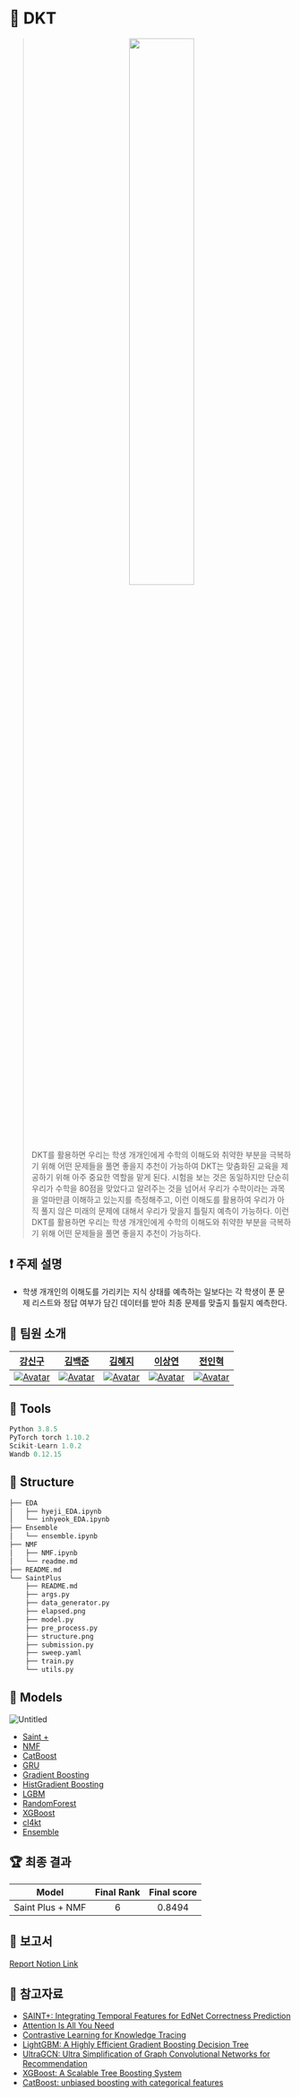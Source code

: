 

# 📕 DKT
><p align="center"><img src=https://user-images.githubusercontent.com/58590260/168202720-1a9ac668-d1e3-4fd9-ad6a-c5d83e841a9f.png width=50%></p><br>
>DKT를 활용하면 우리는 학생 개개인에게 수학의 이해도와 취약한 부분을 극복하기 위해 어떤 문제들을 풀면 좋을지 추천이 가능하여 DKT는 맞춤화된 교육을 제공하기 위해 아주 중요한 역할을 맡게 된다. 시험을 보는 것은 동일하지만 단순히 우리가 수학을 80점을 맞았다고 알려주는 것을 넘어서 우리가 수학이라는 과목을 얼마만큼 이해하고 있는지를 측정해주고, 이런 이해도를 활용하여 우리가 아직 풀지 않은 미래의 문제에 대해서 우리가 맞을지 틀릴지 예측이 가능하다. 이런 DKT를 활용하면 우리는 학생 개개인에게 수학의 이해도와 취약한 부분을 극복하기 위해 어떤 문제들을 풀면 좋을지 추천이 가능하다.

## ❗ 주제 설명
- 학생 개개인의 이해도를 가리키는 지식 상태를 예측하는 일보다는 각 학생이 푼 문제 리스트와 정답 여부가 담긴 데이터를 받아 최종 문제를 맞출지 틀릴지 예측한다.

## 👋 팀원 소개
|[강신구](https://github.com/Kang-singu)|[김백준](https://github.com/middle-100)|[김혜지](https://github.com/h-y-e-j-i)|[이상연](https://github.com/qwedsazxc456)|[전인혁](https://github.com/inhyeokJeon)|
| :-------------------------------------------------------------------------------------------------------: | :-------------------------------------------------------------------------------------------------------------------------------------------------------: | :-----------------------------------------------------------------------------------------------------: | :---------------------------------------------------------------------------------------------------------------------------------------------------: | :----------------------------------------------------------------------------------------------------------------------------------------------------: |
|  [![Avatar](https://user-images.githubusercontent.com/58590260/163955612-1e3c1752-9c68-4cb1-af8f-c99b99625750.jpg)](https://github.com/Kang-singu) |  [![Avatar](https://user-images.githubusercontent.com/58590260/163910764-69f88ef5-5d66-4cec-ab17-a53b12463c7d.jpg)](https://github.com/middle-100) | [![Avatar](https://user-images.githubusercontent.com/58590260/163910721-c067c68a-9612-4e70-a464-a4bb84eea97e.jpg)](https://github.com/h-y-e-j-i) | [![Avatar](https://user-images.githubusercontent.com/58590260/163955925-f5609908-6984-412f-8df6-ae490517ddf4.jpg)](https://github.com/qwedsazxc456) | [![Avatar](https://user-images.githubusercontent.com/58590260/163956020-891ce159-3233-469d-a83c-4c0926ec438a.jpg)](https://github.com/inhyeokJeon) |


## 🔨 Tools
```python
Python 3.8.5
PyTorch torch 1.10.2
Scikit-Learn 1.0.2
Wandb 0.12.15
```

## 🏢 Structure
```bash
├── EDA
│   ├── hyeji_EDA.ipynb
│   └── inhyeok_EDA.ipynb
├── Ensemble
│   └── ensemble.ipynb
├── NMF
│   ├── NMF.ipynb
│   └── readme.md
├── README.md
└── SaintPlus
    ├── README.md
    ├── args.py
    ├── data_generator.py
    ├── elapsed.png
    ├── model.py
    ├── pre_process.py
    ├── structure.png
    ├── submission.py
    ├── sweep.yaml
    ├── train.py
    └── utils.py
```


## 🏢 Models
![Untitled](https://user-images.githubusercontent.com/58590260/168202680-43b12e86-a2bb-4051-a3a5-25c53472a6ab.png)
- [Saint +](https://github.com/boostcampaitech3/level2-dkt-level2-recsys-06/tree/main/SaintPlus)
- [NMF](https://github.com/boostcampaitech3/level2-dkt-level2-recsys-06/tree/main/NMF)
- [CatBoost](https://github.com/boostcampaitech3/level2-dkt-level2-recsys-06/tree/CatBoost/dkt)
- [GRU](https://github.com/boostcampaitech3/level2-dkt-level2-recsys-06/tree/GRU/dkt/dkt)
- [Gradient Boosting](https://github.com/boostcampaitech3/level2-dkt-level2-recsys-06/tree/GradientBoosting/dkt)
- [HistGradient Boosting](https://github.com/boostcampaitech3/level2-dkt-level2-recsys-06/tree/HistGradientBoosting/dkt)
- [LGBM](https://github.com/boostcampaitech3/level2-dkt-level2-recsys-06/tree/LGBM/dkt)
- [RandomForest](https://github.com/boostcampaitech3/level2-dkt-level2-recsys-06/tree/RandomForest/dkt)
- [XGBoost](https://github.com/boostcampaitech3/level2-dkt-level2-recsys-06/tree/XGBoost/dkt)
- [cl4kt](https://github.com/boostcampaitech3/level2-dkt-level2-recsys-06/tree/cl4kt)
- [Ensemble](https://github.com/boostcampaitech3/level2-dkt-level2-recsys-06/tree/Ensemble/dkt/ensemble)

## 🏆 최종 결과
|Model|Final Rank|Final score|
|:---:|:---:|:---:|
|Saint Plus + NMF|6|0.8494|


## 📒 보고서
[Report Notion Link](https://thundering-astronomy-d23.notion.site/RecSys-06-Level-2-P-Stage-DKT-f4ce25796e6a454b9bb916d94161347b)


## 📜 참고자료
- [SAINT+: Integrating Temporal Features for EdNet Correctness Prediction](https://arxiv.org/abs/2010.12042)
- [Attention Is All You Need](https://arxiv.org/abs/1706.03762)
- [Contrastive Learning for Knowledge Tracing](https://dl.acm.org/doi/pdf/10.1145/3485447.3512105)
- [LightGBM: A Highly Efficient Gradient Boosting Decision Tree](https://proceedings.neurips.cc/paper/2017/file/6449f44a102fde848669bdd9eb6b76fa-Paper.pdf)
- [UltraGCN: Ultra Simplification of Graph Convolutional Networks for Recommendation](https://arxiv.org/abs/2110.15114)
- [XGBoost: A Scalable Tree Boosting System](https://arxiv.org/abs/1603.02754)
- [CatBoost: unbiased boosting with categorical features](https://arxiv.org/pdf/1706.09516.pdf)
